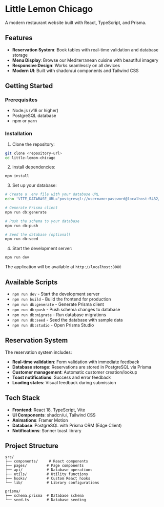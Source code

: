 # Little Lemon Chicago

A modern restaurant website built with React, TypeScript, and Prisma.

## Features

- **Reservation System**: Book tables with real-time validation and database storage
- **Menu Display**: Browse our Mediterranean cuisine with beautiful imagery
- **Responsive Design**: Works seamlessly on all devices
- **Modern UI**: Built with shadcn/ui components and Tailwind CSS

## Getting Started

### Prerequisites

- Node.js (v18 or higher)
- PostgreSQL database
- npm or yarn

### Installation

1. Clone the repository:
```bash
git clone <repository-url>
cd little-lemon-chicago
```

2. Install dependencies:
```bash
npm install
```

3. Set up your database:
```bash
# Create a .env file with your database URL
echo 'VITE_DATABASE_URL="postgresql://username:password@localhost:5432/little_lemon"' > .env

# Generate Prisma client
npm run db:generate

# Push the schema to your database
npm run db:push

# Seed the database (optional)
npm run db:seed
```

4. Start the development server:
```bash
npm run dev
```

The application will be available at `http://localhost:8080`

## Available Scripts

- `npm run dev` - Start the development server
- `npm run build` - Build the frontend for production
- `npm run db:generate` - Generate Prisma client
- `npm run db:push` - Push schema changes to database
- `npm run db:migrate` - Run database migrations
- `npm run db:seed` - Seed the database with sample data
- `npm run db:studio` - Open Prisma Studio

## Reservation System

The reservation system includes:

- **Real-time validation**: Form validation with immediate feedback
- **Database storage**: Reservations are stored in PostgreSQL via Prisma
- **Customer management**: Automatic customer creation/lookup
- **Toast notifications**: Success and error feedback
- **Loading states**: Visual feedback during submission

## Tech Stack

- **Frontend**: React 18, TypeScript, Vite
- **UI Components**: shadcn/ui, Tailwind CSS
- **Animations**: Framer Motion
- **Database**: PostgreSQL with Prisma ORM (Edge Client)
- **Notifications**: Sonner toast library

## Project Structure

```
src/
├── components/     # React components
├── pages/         # Page components
├── api/           # Database operations
├── utils/         # Utility functions
├── hooks/         # Custom React hooks
└── lib/           # Library configurations

prisma/
├── schema.prisma  # Database schema
└── seed.ts        # Database seeding
```